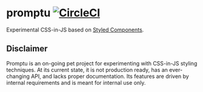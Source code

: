 # promptu [![CircleCI](https://circleci.com/gh/andrewscwei/promptu.svg?style=svg)](https://circleci.com/gh/andrewscwei/promptu)

Experimental CSS-in-JS based on [Styled Components](https://www.styled-components.com/).

## Disclaimer

Promptu is an on-going pet project for experimenting with CSS-in-JS styling techniques. At its current state, it is not production ready, has an ever-changing API, and lacks proper documentation. Its features are driven by internal requirements and is meant for internal use only.
